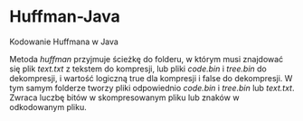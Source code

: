 # Huffman-Java
Kodowanie Huffmana w Java

Metoda *huffman* przyjmuje ścieżkę do folderu, w którym musi znajdować się plik *text.txt* z tekstem do kompresji, lub pliki *code.bin* i *tree.bin* do dekompresji, i wartość logiczną true dla kompresji i false do dekompresji. W tym samym folderze tworzy pliki odpowiednio *code.bin* i *tree.bin* lub *text.txt*. Zwraca luczbę bitów w skompresowanym pliku lub znaków w odkodowanym pliku.
